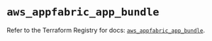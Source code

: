 # `aws_appfabric_app_bundle`

Refer to the Terraform Registry for docs: [`aws_appfabric_app_bundle`](https://registry.terraform.io/providers/hashicorp/aws/5.98.0/docs/resources/appfabric_app_bundle).
